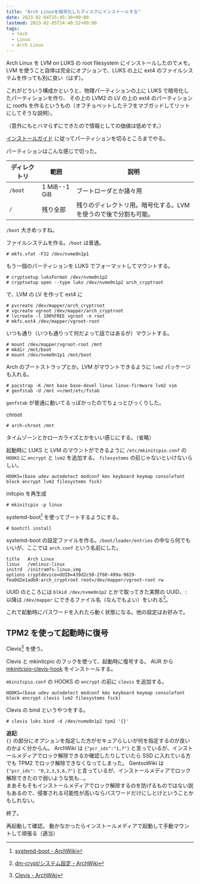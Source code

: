 ```yaml
---
title: "Arch Linuxを暗号化したディスクにインストールする"
date: 2023-02-04T15:45:38+09:00
lastmod: 2023-02-05T14:40:52+09:00
tags:
  - tech
  - Linux
  - Arch Linux
---
```


Arch Linux を LVM on LUKS の root filesystem にインストールしたのでメモ。
LVM を使うこと自体は完全にオプションで、LUKS の上に ext4 のファイルシステムを作っても別に良い（はず）。

これがどういう構成かというと、物理パーティションの上に LUKS で暗号化したパーティションを作り、
その上の LVM2 の LV の上の ext4 のパーティションに rootfs を作るというもの（オフチョベットしたテフをマブガッドしてリットにしてそうな説明）。

（意外にもとハマらずにできたので情報としての価値は低めです。）

[インストールガイド](https://wiki.archlinux.jp/index.php/%E3%82%A4%E3%83%B3%E3%82%B9%E3%83%88%E3%83%BC%E3%83%AB%E3%82%AC%E3%82%A4%E3%83%89)
に従ってパーティションを切るところまでやる。

パーティションはこんな感じで切った。

ディレクトリ | 範囲         | 説明
----------|--------------|-------------------
`/boot`   | 1 MiB--1 GiB | ブートローダとか諸々用
`/`       | 残り全部       | 残りのディレクトリ用。暗号化する。LVMを使うので後で分割も可能。

`/boot` 大きめっすね。

ファイルシステムを作る。`/boot` は普通。

```plaintext
# mkfs.vfat -F32 /dev/nvme0n1p1
```

もう一個のパーティションを LUKS でフォーマットしてマウントする。

```plaintext
# cryptsetup luksFormat /dev/nvme0n1p2
# cryptsetup open --type luks /dev/nvme0n1p2 arch_cryptroot
```

で、LVM の LV を作って ext4 に

```plaintext
# pvcreate /dev/mapper/arch_cryptroot
# vgcreate vgroot /dev/mapper/arch_cryptroot
# lvcreate -l 100%FREE vgroot -n root
# mkfs.ext4 /dev/mapper/vgroot-root
```

いつも通り（いつも通りって何だよって話ではあるが）マウントする。

```plaintext
# mount /dev/mapper/vgroot-root /mnt
# mkdir /mnt/boot
# mount /dev/nvme0n1p1 /mnt/boot
```

Arch のブートストラップとか。LVM がマウントできるように `lvm2` パッケージも入れる。

```plaintext
# pacstrap -K /mnt base base-devel linux linux-firmware lvm2 vim
# genfstab -U /mnt >>/mnt/etc/fstab
```

`genfstab` が普通に動いてるっぽかったのでちょっとびっくりした。

chroot

```plaintext
# arch-chroot /mnt
```

タイムゾーンとかローカライズとかをいい感じにする。（省略）

起動時に LUKS と LVM のマウントができるように `/etc/mkinitcpio.conf` の `HOOKS` に `encrypt` と `lvm2` を追加する。
`filesystems` の前じゃないといけないらしい。

```plaintext
HOOKS=(base udev autodetect modconf kms keyboard keymap consolefont block encrypt lvm2 filesystems fsck)
```

initcpio を再生成

```plaintext
# mkinitcpio -p linux
```

systemd-boot[^systemd-boot] を使ってブートするようにする。

```plaintext
# bootctl install
```

systemd-boot の設定ファイルを作る。`/boot/loader/entries` の中なら何でもいいが、ここでは `arch.conf` という名前にした。

```plaintext
title	Arch Linux
linux	/vmlinuz-linux
initrd	/initramfs-linux.img
options	cryptdevice=UUID=439d2c50-2f60-499a-9819-fea0d2e1adb9:arch_cryptroot root=/dev/mapper/vgroot-root rw
```

UUID のところには `blkid /dev/nvme0n1p2` とかで取ってきた実際の UUID、`:` 以降は `/dev/mapper` にできるファイル名（なんでもよい）をいれる[^encrypt-hook]。

これで起動時にパスワードを入れたら動く状態になる。他の設定はお好みで。

## TPM2 を使って起動時に復号

Clevis[^clevis] を使う。

Clevis と mkinitcpio のフックを使って、起動時に復号する。
AUR から [mkinitcpio-clevis-hook](https://aur.archlinux.org/packages/mkinitcpio-clevis-hook) をインストールする。

`mkinitcpio.conf` の HOOKS の `encrypt` の前に `clevis` を追加する。

```plaintext
HOOKS=(base udev autodetect modconf kms keyboard keymap consolefont block encrypt clevis lvm2 filesystems fsck)
```

Clevis の bind というやつをする。

```plaintext
# clevis luks bind -d /dev/nvme0n1p2 tpm2 '{}'
```

**追記**:  
`{}` の部分にオプションを指定した方がセキュアらしいが何を指定するのが良いのかよく分からん。
ArchWiki は `{"pcr_ids":"1,7"}` と言っているが、インストールメディアでロック解除できるか確認したりしていたら SSD に入れている方でも TPM2 でロック解除できなくなってしまった。
GentooWiki は `{"pcr_ids": "0,2,3,5,6,7"}` と言っているが、インストールメディアでロック解除できたので弱いような気も…。  
まあそもそもインストールメディアでロック解除するのを防げるものではない説もあるので、侵害される可能性が高いならパスワードだけにしとけということかもしれない。

終了。

再起動して確認。
動かなかったらインストールメディアで起動して手動マウントして頑張る（適当）

[^systemd-boot]: [systemd-boot - ArchWiki](https://wiki.archlinux.jp/index.php/Systemd-boot)
[^encrypt-hook]: [dm-crypt/システム設定 - ArchWiki](https://wiki.archlinux.jp/index.php/Dm-crypt/%E3%82%B7%E3%82%B9%E3%83%86%E3%83%A0%E8%A8%AD%E5%AE%9A#encrypt_.E3.83.95.E3.83.83.E3.82.AF.E3.82.92.E4.BD.BF.E3.81.86)
[^clevis]: [Clevis - ArchWiki](https://wiki.archlinux.jp/index.php/Clevis)
